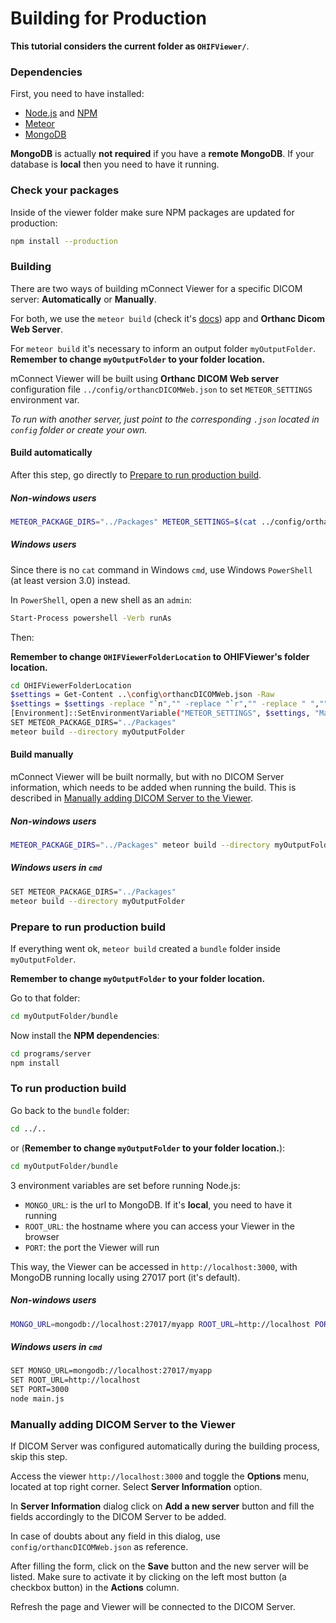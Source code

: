 # Building for Production

**This tutorial considers the current folder as `OHIFViewer/`**.

### Dependencies

First, you need to have installed:

- [Node.js](https://nodejs.org/) and [NPM](https://www.npmjs.com/)
- [Meteor](https://www.meteor.com/)
- [MongoDB](https://www.mongodb.com/)

**MongoDB** is actually **not required** if you have a **remote MongoDB**. If your database is **local** then you need to have it running.

### Check your packages

Inside of the viewer folder make sure NPM packages are updated for production:

```bash
npm install --production
```

### Building

There are two ways of building mConnect Viewer for a specific DICOM server: **Automatically** or **Manually**.

For both, we use the `meteor build` (check it's [docs](https://guide.meteor.com/deployment.html#custom-deployment)) app and **Orthanc Dicom Web Server**.

For `meteor build` it's necessary to inform an output folder `myOutputFolder`.
**Remember to change `myOutputFolder` to your folder location.**

mConnect Viewer will be built using **Orthanc DICOM Web server** configuration file `../config/orthancDICOMWeb.json` to set `METEOR_SETTINGS` environment var.

*To run with another server, just point to the corresponding `.json` located in `config` folder or create your own.*

#### Build automatically

After this step, go directly to [Prepare to run production build](#prepare-to-run-production-build).

##### Non-windows users

```bash
METEOR_PACKAGE_DIRS="../Packages" METEOR_SETTINGS=$(cat ../config/orthancDICOMWeb.json) meteor build --directory myOutputFolder
```

##### Windows users

Since there is no `cat` command in Windows `cmd`, use Windows `PowerShell` (at least version 3.0) instead.

In `PowerShell`, open a new shell as an `admin`:

```bash
Start-Process powershell -Verb runAs
```

Then:

**Remember to change `OHIFViewerFolderLocation` to OHIFViewer's folder location.**

 ```bash
cd OHIFViewerFolderLocation
$settings = Get-Content ..\config\orthancDICOMWeb.json -Raw
$settings = $settings -replace "`n","" -replace "`r","" -replace " ",""
[Environment]::SetEnvironmentVariable("METEOR_SETTINGS", $settings, "Machine")
SET METEOR_PACKAGE_DIRS="../Packages"
meteor build --directory myOutputFolder
```

#### Build manually

mConnect Viewer will be built normally, but with no DICOM Server information, which needs to be added when running the build. This is described in [Manually adding DICOM Server to the Viewer](#manually-adding-dicom-server-to-the-viewer).

##### Non-windows users

```bash
METEOR_PACKAGE_DIRS="../Packages" meteor build --directory myOutputFolder
```

##### Windows users in `cmd`

```bash
SET METEOR_PACKAGE_DIRS="../Packages"
meteor build --directory myOutputFolder
```

### Prepare to run production build

If everything went ok, `meteor build` created a `bundle` folder inside `myOutputFolder`.

**Remember to change `myOutputFolder` to your folder location.**

Go to that folder:

```bash
cd myOutputFolder/bundle
```

Now install the **NPM dependencies**:

```bash
cd programs/server
npm install
```

### To run production build

Go back to the `bundle` folder:

```bash
cd ../..
```
or (**Remember to change `myOutputFolder` to your folder location.**):

```bash
cd myOutputFolder/bundle
```

3 environment variables are set before running Node.js:
- `MONGO_URL`: is the url to MongoDB. If it's **local**, you need to have it running
- `ROOT_URL`: the hostname where you can access your Viewer in the browser
- `PORT`: the port the Viewer will run

This way, the Viewer can be accessed in `http://localhost:3000`, with MongoDB running locally using 27017 port (it's default).

##### Non-windows users

```bash
MONGO_URL=mongodb://localhost:27017/myapp ROOT_URL=http://localhost PORT=3000 node main.js
```

##### Windows users in `cmd`

```bash
SET MONGO_URL=mongodb://localhost:27017/myapp
SET ROOT_URL=http://localhost
SET PORT=3000
node main.js
```

### Manually adding DICOM Server to the Viewer

If DICOM Server was configured automatically during the building process, skip this step.

Access the viewer `http://localhost:3000` and toggle the **Options** menu, located at top right corner. Select **Server Information** option.

In **Server Information** dialog click on **Add a new server** button and fill the fields accordingly to the DICOM Server to be added.

In case of doubts about any field in this dialog, use `config/orthancDICOMWeb.json` as reference.

After filling the form, click on the **Save** button and the new server will be listed. Make sure to activate it by clicking on the left most button (a checkbox button) in the **Actions** column.

Refresh the page and Viewer will be connected to the DICOM Server.
